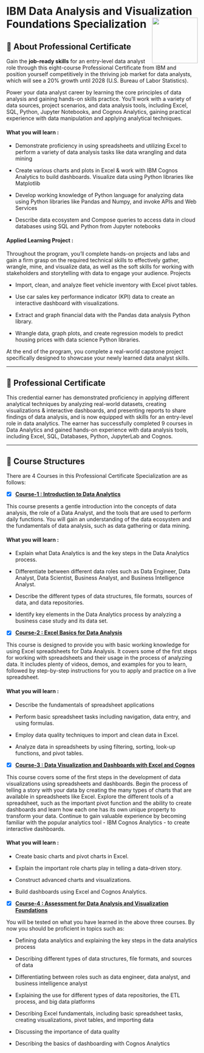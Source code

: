 
# IBM Data Analysis and Visualization Foundations Specialization <img src="https://raw.githubusercontent.com/roshangrewal/IBM-Data-Science-Professional-Certification/master/IBM-Banner.png" align="right" width="120" />

## 📍 About Professional Certificate
Gain the **job-ready skills** for an entry-level data analyst role through this eight-course Professional Certificate from IBM and position yourself competitively in the thriving job market for data analysts, which will see a 20% growth until 2028 (U.S. Bureau of Labor Statistics).

Power your data analyst career by learning the core principles of data analysis and gaining hands-on skills practice. You’ll work with a variety of data sources, project scenarios, and data analysis tools, including Excel, SQL, Python, Jupyter Notebooks, and Cognos Analytics, gaining practical experience with data manipulation and applying analytical techniques.

#### What you will learn :


- Demonstrate proficiency in using spreadsheets and utilizing Excel to perform a variety of data analysis tasks like data wrangling and data mining

- Create various charts and plots in Excel & work with IBM Cognos Analytics to build dashboards. Visualize data using Python libraries like Matplotlib

- Develop working knowledge of Python language for analyzing data using Python libraries like Pandas and Numpy, and invoke APIs and Web Services

- Describe data ecosystem and Compose queries to access data in cloud databases using SQL and Python from Jupyter notebooks

#### Applied Learning Project :

Throughout the program, you’ll complete hands-on projects and labs and gain a firm grasp on the required technical skills to effectively gather, wrangle, mine, and visualize data, as well as the soft skills for working with stakeholders and storytelling with data to engage your audience.
Projects

- Import, clean, and analyze fleet vehicle inventory with Excel pivot tables.

- Use car sales key performance indicator (KPI) data to create an interactive dashboard with visualizations.

- Extract and graph financial data with the Pandas data analysis Python library.

- Wrangle data, graph plots, and create regression models to predict housing prices with data science Python libraries.

At the end of the program, you complete a real-world capstone project specifically designed to showcase your newly learned data analyst skills.

---

## 🥇 Professional Certificate

This credential earner has demonstrated proficiency in applying different analytical techniques by analyzing real-world datasets, creating visualizations & interactive dashboards, and presenting reports to share findings of data analysis, and is now equipped with skills for an entry-level role in data analytics. The earner has successfully completed 9 courses in Data Analytics and gained hands-on experience with data analysis tools, including Excel, SQL, Databases, Python, JupyterLab and Cognos.

---

## 📙 Course Structures

There are 4 Courses in this Professional Certificate Specialization are as follows:

- [x] [__Course-1 : Introduction to Data Analytics__](https://github.com/ansariparvej/IBM_Data_Analysis_and_Visualization_Foundations_Specialization_Coursera/blob/main/1.%20Certificates/1.%20Introduction%20to%20Data%20Analytics.pdf)

This course presents a gentle introduction into the concepts of data analysis, the role of a Data Analyst, and the tools that are used to perform daily functions. You will gain an understanding of the data ecosystem and the fundamentals of data analysis, such as data gathering or data mining.

#### What you will learn : 

- Explain what Data Analytics is and the key steps in the Data Analytics process.  

- Differentiate between different data roles such as Data Engineer, Data Analyst, Data Scientist, Business Analyst, and Business Intelligence Analyst.

- Describe the different types of data structures, file formats, sources of data, and data repositories. 

- Identify key elements in the Data Analytics process by analyzing a business case study and its data set. 

- [x] [__Course-2 : Excel Basics for Data Analysis__](https://github.com/ansariparvej/IBM_Data_Analysis_and_Visualization_Foundations_Specialization_Coursera/blob/main/1.%20Certificates/2.%20Excel%20Basics%20for%20Data%20Analysis.pdf)

This course is designed to provide you with basic working knowledge for using Excel spreadsheets for Data Analysis. It covers some of the first steps for working with spreadsheets and their usage in the process of analyzing data.  It includes plenty of videos, demos, and examples for you to learn, followed by step-by-step instructions for you to apply and practice on a live spreadsheet.
  
#### What you will learn : 
  
- Describe the fundamentals of spreadsheet applications 

- Perform basic spreadsheet tasks including navigation, data entry, and using formulas.

- Employ data quality techniques to import and clean data in Excel.

- Analyze data in spreadsheets by using filtering, sorting, look-up functions, and pivot tables.
  

- [X] [__Course-3 : Data Visualization and Dashboards with Excel and Cognos__ ](https://github.com/ansariparvej/IBM_Data_Analysis_and_Visualization_Foundations_Specialization_Coursera/blob/main/1.%20Certificates/3.%20Data%20Visualization%20and%20Dashboards%20with%20Excel%20and%20Cognos.pdf)

This course covers some of the first steps in the development of data visualizations using spreadsheets and dashboards. Begin the process of telling a story with your data by creating the many types of charts that are available in spreadsheets like Excel. Explore the different tools of a spreadsheet, such as the important pivot function and the ability to create dashboards and learn how each one has its own unique property to transform your data. Continue to gain valuable experience by becoming familiar with the popular analytics tool - IBM Cognos Analytics - to create interactive dashboards.
  
#### What you will learn : 
  
- Create basic charts and pivot charts in Excel.

- Explain the important role charts play in telling a data-driven story. 

- Construct advanced charts and visualizations.

- Build dashboards using Excel and Cognos Analytics.
  

- [X] [__Course-4 : Assessment for Data Analysis and Visualization Foundations__ ](https://github.com/ansariparvej/IBM_Data_Analysis_and_Visualization_Foundations_Specialization_Coursera/blob/main/1.%20Certificates/4.%20Assessment%20for%20Data%20Analysis%20and%20Visualization%20Foundations.pdf)

You will be tested on what you have learned in the above three courses. By now you should be proficient in topics such as: 

- Defining data analytics and explaining the key steps in the data analytics process 

- Describing different types of data structures, file formats, and sources of data 

- Differentiating between roles such as data engineer, data analyst, and business intelligence analyst 

- Explaining the use for different types of data repositories, the ETL process, and big data platforms 

- Describing Excel fundamentals, including basic spreadsheet tasks, creating visualizations, pivot tables, and importing data

- Discussing the importance of data quality 

- Describing the basics of dashboarding with Cognos Analytics 
  
